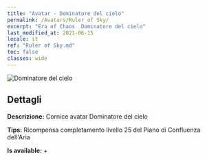 ```yaml
---
title: "Avatar - Dominatore del cielo"
permalink: /Avatars/Ruler of Sky/
excerpt: "Era of Chaos  Dominatore del cielo"
last_modified_at: 2021-06-15
locale: it
ref: "Ruler of Sky.md"
toc: false
classes: wide
---
```

 ![Dominatore del cielo](/images/a/avatarFrame_41.png)

## Dettagli

 **Descrizione:** Cornice avatar Dominatore del cielo 

 **Tips:** Ricompensa completamento livello 25 del Piano di Confluenza dell'Aria 

 **Is available:**  + 


